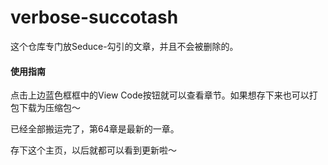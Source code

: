 # verbose-succotash
这个仓库专门放Seduce-勾引的文章，并且不会被删除的。

#### 使用指南
点击上边蓝色框框中的View Code按钮就可以查看章节。如果想存下来也可以打包下载为压缩包～

已经全部搬运完了，第64章是最新的一章。

存下这个主页，以后就都可以看到更新啦～
